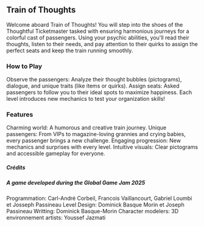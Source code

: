 ## Train of Thoughts ##

Welcome aboard Train of Thoughts! You will step into the shoes of the Thoughtful Ticketmaster tasked with ensuring 
harmonious journeys for a colorful cast of passengers. Using your psychic abilities, you'll read their thoughts, 
listen to their needs, and pay attention to their quirks to assign the perfect seats and keep the train running smoothly.

### How to Play ##
Observe the passengers: Analyze their thought bubbles (pictograms), dialogue, and unique traits (like items or quirks).
Assign seats: Asked passengers to follow you to their ideal spots to maximize happiness.
Each level introduces new mechanics to test your organization skills!

### Features ###
Charming world: A humorous and creative train journey.
Unique passengers: From VIPs to magazine-loving grannies and crying babies, every passenger brings a new challenge.
Engaging progression: New mechanics and surprises with every level.
Intuitive visuals: Clear pictograms and accessible gameplay for everyone.

##### Crédits #####

##### A game developed during the Global Game Jam 2025 #####

Programmation: Carl-André Corbeil, Francois Vaillancourt, Gabriel Loumbi et Josseph Passineau
Level Design: Dominick Basque Morin et Joseph Passineau
Writting: Dominick Basque-Morin
Character modelers: 
3D environnement artists: Youssef Jazmati
